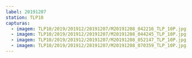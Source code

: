 ```yaml
---
label: 20191207
station: TLP10
capturas:
  - imagem: TLP10/2019/201912/20191207/M20191208_042216_TLP_10P.jpg
  - imagem: TLP10/2019/201912/20191207/M20191208_044245_TLP_10P.jpg
  - imagem: TLP10/2019/201912/20191207/M20191208_052147_TLP_10P.jpg
  - imagem: TLP10/2019/201912/20191207/M20191208_070359_TLP_10P.jpg
---
```

